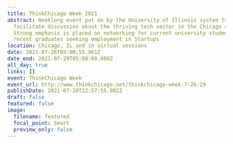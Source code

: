 ```yaml
---
title: ThinkChicago Week 2021
abstract: Weeklong event put on by the University of Illinois system to
  facilitate discussion about the thriving tech sector in the Chicago area.
  Strong emphasis is placed on networking for current university students and
  recent graduates seeking employment in Startups
location: Chicago, IL and in virtual sessions
date: 2021-07-26T05:00:55.961Z
date_end: 2021-07-29T05:00:00.000Z
all_day: true
links: []
event: ThinkChicago Week
event_url: http://www.thinkchicago.net/thinkchicago-week-7-26-29
publishDate: 2021-07-20T22:57:55.982Z
draft: false
featured: false
image:
  filename: featured
  focal_point: Smart
  preview_only: false
---
```

